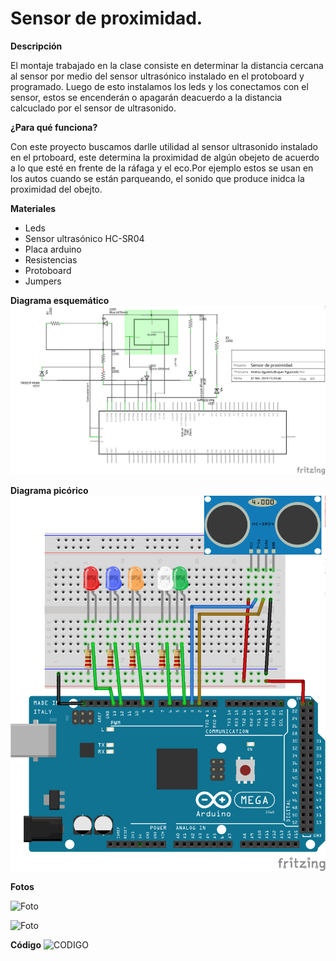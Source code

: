 # Sensor de proximidad.

**Descripción**

El montaje trabajado en la clase consiste en determinar la distancia cercana al sensor por medio del sensor ultrasónico instalado en el protoboard y programado. Luego de esto instalamos los leds y los conectamos con el sensor, estos se encenderán o apagarán deacuerdo a la distancia calcuclado por el sensor de ultrasonido.

**¿Para qué funciona?**

Con este proyecto buscamos darlle utilidad al sensor ultrasonido instalado en el prtoboard, este determina la proximidad de algún obejeto de acuerdo a lo que esté en frente de la ráfaga y el eco.Por ejemplo estos se usan en los autos cuando se están parqueando, el sonido que produce inidca la proximidad del obejto.

**Materiales**

- Leds
- Sensor ultrasónico HC-SR04
- Placa arduino
- Resistencias
- Protoboard 
- Jumpers 


**Diagrama esquemático**
![Diagrama esquemático ](https://github.com/angelacastros/PROYECTO-1/blob/master/images/Diagrama%20esquematico.png?raw=true)


**Diagrama picórico**
![Foto diagrama pictorico  ](https://github.com/angelacastros/PROYECTO-1/blob/master/images/Diagrama%20Pictorico.png?raw=true)


**Fotos**

![Foto](https://github.com/angelacastros/PROYECTO-1/blob/master/images/20190214_161130.jpg?raw=true)

![Foto](https://github.com/angelacastros/PROYECTO-1/blob/master/images/20190214_161151.jpg?raw=true)


**Código**
![CODIGO ](https://github.com/angelacastros/PROYECTO-1/blob/master/codes/sensor%20de%20proximidad/sensor%20de%20proximidad.ino)


